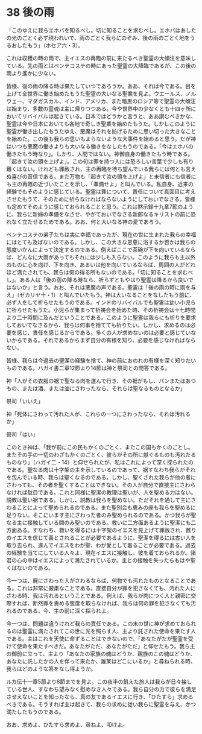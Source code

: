 # 38 後の雨

「このゆえに我らエホバを知るべし。切に知ることを求むべし。エホバはあしたの光のごとく必ず現われいで、雨のごとく我らにのぞみ、後の雨のごとく地をうるおしたもう」（ホセア六・3）。

これは収穫の時の雨で、主イエスの再臨の前に来たるべき聖霊の大傾注を意味している。先の雨とはペンテコステの時にあった聖霊の大降臨であるが、この後の雨より遙かに少ない。

皆様、後の雨の降る時は果たしていつであろうか。ああ、それは今である。目を上げて全世界に働き始めたもうた聖霊の大いなる聖業を見よ。ウエールス、ノルウェー、マダガスカル、インド、アメリカ、また暗黒のロシア等で聖霊の大傾注は始まり、多数の霊魂は主に帰りつつある。今や世界中の少なくとも十四ヶ所においてリバイバルは起きている。日本ではどうかと言うと、ああ讃むべきかな、聖霊は今や日本においても各地で奇しき聖業を始めたもうた。しかしこのように聖霊が働き出したもうたゆえ、悪魔はそれを妨げるために思い切った大きなことを始めた。この後も我らの思いもよらないような大事件を始めると思う。だが神はいつも悪魔の働きよりも大いなる働きをなしたもうのである。「今はエホバの働きたもう時なり」。しかり、人間ではない。神御自身の働きたもう時である。「起きて汝の頭を上げよ」。この句は罪を持つ人には恐ろしい言葉で少しも有り難くはない。けれども罪赦され、主の再臨を待ち望んでいる我らには何とも言えぬ喜びの音信である。また万物も「起きて汝の頭を上げよ」と未信者にも信者にも主の再臨の近づいたことを示し、「準備せよ」と叫んでいる。私自身、近来の経験でもそのように感じている。聖霊は罪について、責任について真面目に考えさせたもうて、そのために祈らなければならないようにしておいでなさる。皆様も定めてそのように感じておられることと思う。これは黙示録十九章7節のように、我らに新婦の準備をなさせ、やがておいでなさる新郎なるキリストの前に恐れなく立たせるためである。おお、何と大いなる神の愛であろう。

ペンテコステの弟子たちは実に幸福であったが、現在の世に生まれた我らの幸福にはとても及ばないのである。しかし、この大きな恩恵に浴するか否かは我らの態度いかんによって決定するのである。例えばここで茶碗が下を向いているならば、どんなに大雨があってもそれには少しも入らない。このように我らも主以外のものに心を向け、下を向き、あるいは他を向いているならば、周囲の人がどれほど満たされても、我らは何の得る所もないのである。「切に知ることを求むべし」。ある人は「後の雨の降る時なら、祈らずともやはり聖霊は降るから良いではないか」と言う。おお、それは悪魔の声である。聖霊は「後の雨の時に雨を与え」（ゼカリヤ十・1）と叫んでいたもう。神は大いなることをなしたもう前に、必ず人をして祈らせたもうのである。インドのリバイバルでも聖霊は幼い小児らに祈らせたもうた。小児らが集まって祈祷会を始めた時、その祈祷会は十七時間より二十時間に及んだということである。このように聖霊は我らにも祈りを要求しておいでなさるから、我らは何事を捨てても祈りたい。しかし、求めるのは必要を感じ、責任を感じるからである。多くの人が求めないのは必要と感じていないからである。それであるからまず自分の有様を知り、必要を感じなければならない。

皆様、我らは今過去の聖潔の経験を捨て、神の前におのれの有様を深く知りたいものである。ハガイ書二章12節より14節は神と祭司との問答である。

神「人がその衣服の裾で聖なる肉を運んで行き、その裾がもし、パンまたはあつもの、または酒、または油にさわったなら、それらは聖なるものとなるか」

祭司「いいえ」

神「死体にさわって汚れた人が、これらの一つにさわったなら、それは汚れるか」

祭司「はい」

このとき神は、「我が前にこの民もかくのごとく、またこの国もかくのごとし。またその手の一切のわざもかくのごとく、彼らがその所に献ぐるものも汚れたるものなり」（ハガイ二・14）と仰せられたが、私はこれによって深く探られたのである。聖なる肉は十字架の主を示しているのであって、裾すなわち我らがそれを包んでいる時、我らは聖くなるのである。しかし、聖くされた我らが他の者にさわっても、その者を聖くすることはできない。その人が自分で直接主にさわらなければ駄目である。これと同様に聖潔の教理は聖いが、人を聖める力はない。説教は聖い裾である。しかし、説教は我らを聖めない。ただそれを通して主にさわることによって聖められるのである。また聖別会も恵みの座も我らを聖めるに足りない。そこにいます主にさわった者のみ聖められるのである。かつ我らが聖なる主に接触している間のみ聖いのである。救いに二方面あるように聖潔にも二方面ある。すなわち、救いを得るには十字架のイエスを見上げて罪赦され、甦りのイエスを信じて義とされることが必要であるように、聖潔を得るには古い人を取り去られ、進んでイエスをわが聖、わが愛として着ることが必要である。過去の経験を当てにしている人々よ、現在イエスに接触し、彼を着ておられるか。諸君の心の中はイエスによって満たされているか。主との接触を失ったらもはや聖くはないのである。

今一つは、屍にさわった人がさわるならば、何物でも汚れたものとなることである。これは非常に厳粛なことである。直接自分が罪を犯さなくても、汚れた人にさわる時、我は汚れるということである。例えば、我らが肉につく人と親密に交際すれば、断然罪を責める態度を取らなければ、我らは何の罪を犯さなくても汚れるのである。今、主の前に深く探られよ。

今一つは、問題は違うけれど我らの責任である。この末の世に神が求めておられるのは聖霊に満たされてこの世に光を照らす人、主より託された使命を果たす人である。主はこれを天使に命ずることはできないので、「あなたがたが聖霊を受けて使命を果たすべきだ。あなたがただ、あなたがただ」と仰せたもう。我ら主の御前に立って、主より「あなたの家族の魂はどうか、親族のこの魂はどうか、あなたに託したかの人を伴って来たか、誰某はどこにいるか」と尋ねられる時、我らはどのような答をなし得ようか。

ルカ伝十一章5節より8節までを見よ。この夜半の飢えた旅人は我らが日々接している世人、すなわち望みなく慰めなき人々である。我ら自分の力で彼らを満足させえないことを知ったなら、真の友であるイエスに行き、「ひたすら」求めるべきである。そうすれば主は起きて、我らの求めに従い我らに聖霊を与え、かつ満たしたもうのである。

おお、求めよ、ひたすら求めよ、尋ねよ、叩けよ。

